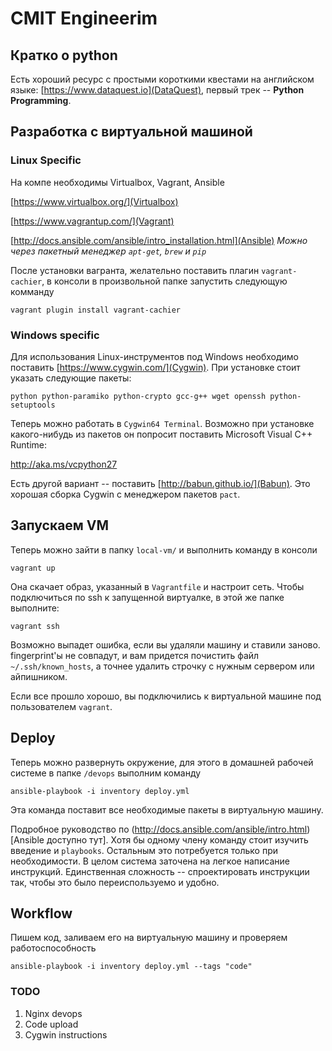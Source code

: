 # CMIT Engineerim 

## Кратко о python
Есть хороший ресурс с простыми короткими квестами на английском языке:
[https://www.dataquest.io](DataQuest), первый трек -- **Python Programming**.





## Разработка с виртуальной машиной

### Linux Specific

На компе необходимы Virtualbox, Vagrant, Ansible

[https://www.virtualbox.org/](Virtualbox)

[https://www.vagrantup.com/](Vagrant)

[http://docs.ansible.com/ansible/intro_installation.html](Ansible)
_Можно через пакетный менеджер `apt-get`, `brew` и `pip`_

После установки вагранта, желательно поставить плагин `vagrant-cachier`,
в консоли в произвольной папке запустить следующую комманду
```
vagrant plugin install vagrant-cachier
```

### Windows specific

Для использования Linux-инструментов под Windows необходимо поставить [https://www.cygwin.com/](Cygwin).
При установке стоит указать следующие пакеты:
```
python python-paramiko python-crypto gcc-g++ wget openssh python-setuptools
```

Теперь можно работать в `Cygwin64 Terminal`.
Возможно при установке какого-нибудь из пакетов он попросит поставить Microsoft Visual C++ Runtime:

http://aka.ms/vcpython27


Есть другой вариант -- поставить [http://babun.github.io/](Babun). Это хорошая сборка Cygwin с менеджером пакетов `pact`.






## Запускаем VM

Теперь можно зайти в папку `local-vm/` и выполнить команду в консоли
```
vagrant up
```

Она скачает образ, указанный в `Vagrantfile` и настроит сеть. 
Чтобы подключиться по ssh к запущенной виртуалке, в этой же папке выполните: 
```
vagrant ssh
```

Возможно выпадет ошибка, если вы удаляли машину и ставили заново. 
fingerprint'ы не совпадут, и вам придется почистить файл `~/.ssh/known_hosts`, а точнее удалить строчку с нужным сервером или айпишником.

Если все прошло хорошо, вы подключились к виртуальной машине под пользователем `vagrant`. 


## Deploy
Теперь можно развернуть окружение, для этого в домашней рабочей системе в папке `/devops` выполним команду
```
ansible-playbook -i inventory deploy.yml 
```

Эта команда поставит все необходимые пакеты в виртуальную машину.


Подробное руководство по (http://docs.ansible.com/ansible/intro.html)[Ansible доступно тут].
Хотя бы одному члену команду стоит изучить введение и `playbooks`.
Остальным это потребуется только при необходимости. В целом система заточена на легкое написание инструкций.
Единственная сложность -- спроектировать инструкции так, чтобы это было переиспользуемо и удобно.




## Workflow

Пишем код, заливаем его на виртуальную машину и проверяем работоспособность
```
ansible-playbook -i inventory deploy.yml --tags "code"
```


### TODO

1. Nginx devops
1. Code upload
1. Cygwin instructions




